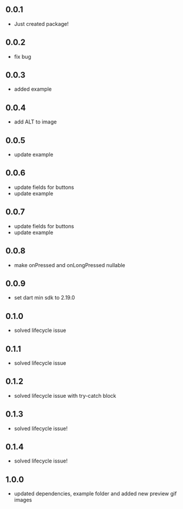 ## 0.0.1

* Just created package!

## 0.0.2

* fix bug

## 0.0.3

* added example

## 0.0.4

* add ALT to image

## 0.0.5

* update example

## 0.0.6

* update fields for buttons
* update example

## 0.0.7

* update fields for buttons
* update example

## 0.0.8

* make onPressed and onLongPressed nullable

## 0.0.9

* set dart min sdk to 2.19.0

## 0.1.0

* solved lifecycle issue

## 0.1.1

* solved lifecycle issue

## 0.1.2

* solved lifecycle issue with try-catch block

## 0.1.3

* solved lifecycle issue!

## 0.1.4

* solved lifecycle issue!

## 1.0.0

* updated dependencies, example folder and added new preview gif images
